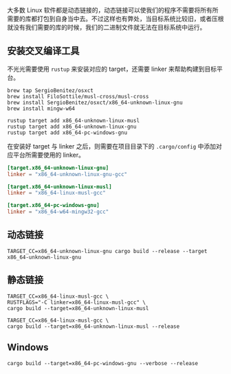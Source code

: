 大多数 Linux 软件都是动态链接的，动态链接可以使我们的程序不需要将所有所需要的库都打包到自身当中去。不过这样也有弊处，当目标系统比较旧，或者压根就没有我们需要的库的时候，我们的二进制文件就无法在目标系统中运行。

## 安装交叉编译工具

不光光需要使用 `rustup` 来安装对应的 target，还需要 linker 来帮助构建到目标平台。

```
brew tap SergioBenitez/osxct
brew install FiloSottile/musl-cross/musl-cross
brew install SergioBenitez/osxct/x86_64-unknown-linux-gnu
brew install mingw-w64
```

```
rustup target add x86_64-unknown-linux-musl
rustup target add x86_64-unknown-linux-gnu
rustup target add x86_64-pc-windows-gnu
```

在安装好 target 与 linker 之后，则需要在项目目录下的 `.cargo/config` 中添加对应平台所需要使用的 linker。

```toml
[target.x86_64-unknown-linux-gnu]  
linker = "x86_64-unknown-linux-gnu-gcc"

[target.x86_64-unknown-linux-musl]
linker = "x86_64-linux-musl-gcc"

[target.x86_64-pc-windows-gnu]
linker = "x86_64-w64-mingw32-gcc"
```

## 动态链接

```
TARGET_CC=x86_64-unknown-linux-gnu cargo build --release --target x86_64-unknown-linux-gnu
```

## 静态链接

```
TARGET_CC=x86_64-linux-musl-gcc \
RUSTFLAGS="-C linker=x86_64-linux-musl-gcc" \
cargo build --target=x86_64-unknown-linux-musl
```

```
TARGET_CC=x86_64-linux-musl-gcc \
cargo build --target=x86_64-unknown-linux-musl --release
```

## Windows

```
cargo build --target=x86_64-pc-windows-gnu --verbose --release
```